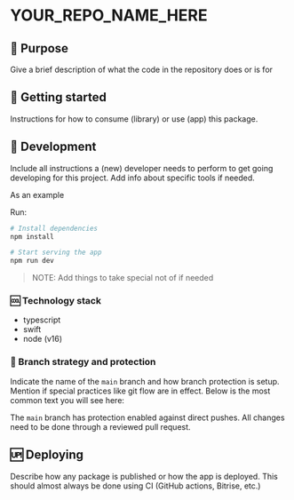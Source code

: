 # YOUR_REPO_NAME_HERE

## :evergreen_tree: Purpose

Give a brief description of what the code in the repository does or is for

## :seedling: Getting started

Instructions for how to consume (library) or use (app) this package.


## :hammer: Development

Include all instructions a (new) developer needs to perform to get going developing for this project.
Add info about specific tools if needed.

As an example

Run:

```bash
# Install dependencies
npm install

# Start serving the app
npm run dev
```

> NOTE: Add things to take special not of if needed

### :cool: Technology stack

* typescript
* swift
* node (v16)

### :twisted_rightwards_arrows: Branch strategy and protection

Indicate the name of the `main` branch and how branch protection is setup.
Mention if special practices like git flow are in effect.
Below is the most common text you will see here:

The `main` branch has protection enabled against direct pushes.
All changes need to be done through a reviewed pull request.

## :up: Deploying

Describe how any package is published or how the app is deployed.
This should almost always be done using CI (GitHub actions, Bitrise, etc.)
